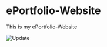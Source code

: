 # ePortfolio-Website
This is my ePortfolio-Website

![Update](https://github.com/ahmyk9/ePortfolio-Website/assets/61839237/060c2263-3e8c-49af-9b7d-af048861217a)
